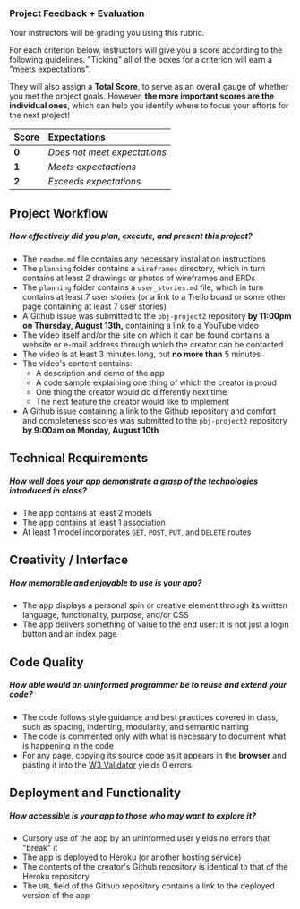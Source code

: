 ### Project Feedback + Evaluation

Your instructors will be grading you using this rubric.

For each criterion below, instructors will give you a score according to the following guidelines. "Ticking" all of the boxes for a criterion will earn a "meets expectations".

They will also assign a **Total Score**, to serve as an overall gauge of whether you met the project goals. However, __the more important scores are the individual ones__, which can help you identify where to focus your efforts for the next project!

| Score | Expectations |
| :---- | :----------- |
| **0** | _Does not meet expectations_ |
| **1** | _Meets expectactions_ |
| **2** | _Exceeds expectations_ |

## Project Workflow
##### How effectively did you plan, execute, and present this project?
- The `readme.md` file contains any necessary installation instructions
- The `planning` folder contains a `wireframes` directory, which in turn contains at least 2 drawings or photos of wireframes and ERDs
- The `planning` folder contains a `user_stories.md` file, which in turn contains at least 7 user stories (or a link to a Trello board or some other page containing at least 7 user stories)
- A Github issue was submitted to the `pbj-project2` repository **by 11:00pm on Thursday, August 13th,** containing a link to a YouTube video
- The video itself and/or the site on which it can be found contains a website or e-mail address through which the creator can be contacted
- The video is at least 3 minutes long, but **no more than** 5 minutes
- The video's content contains:
  - A description and demo of the app
  - A code sample explaining one thing of which the creator is proud
  - One thing the creator would do differently next time
  - The next feature the creator would like to implement
- A Github issue containing a link to the Github repository and comfort and completeness scores was submitted to the `pbj-project2` repository **by 9:00am on Monday, August 10th**

## Technical Requirements
##### How well does your app demonstrate a grasp of the technologies introduced in class? 
- The app contains at least 2 models
- The app contains at least 1 association
- At least 1 model incorporates `GET`, `POST`, `PUT`, and `DELETE` routes 

## Creativity / Interface
##### How memorable and enjoyable to use is your app?
- The app displays a personal spin or creative element through its written language, functionality, purpose, and/or CSS
- The app delivers something of value to the end user: it is not just a login button and an index page

## Code Quality
##### How able would an uninformed programmer be to reuse and extend your code?
- The code follows style guidance and best practices covered in class, such as spacing, indenting, modularity, and semantic naming
- The code is commented only with what is necessary to document what is happening in the code
- For any page, copying its source code as it appears in the **browser** and pasting it into the [W3 Validator](http://validator.w3.org) yields 0 errors

## Deployment and Functionality
##### How accessible is your app to those who may want to explore it?
- Cursory use of the app by an uninformed user yields no errors that "break" it
- The app is deployed to Heroku (or another hosting service)
- The contents of the creator's Github repository is identical to that of the Heroku repository
- The `URL` field of the Github repository contains a link to the deployed version of the app
